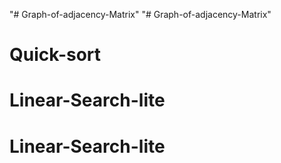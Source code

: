 "# Graph-of-adjacency-Matrix" 
"# Graph-of-adjacency-Matrix" 
# Quick-sort
# Linear-Search-lite
# Linear-Search-lite
